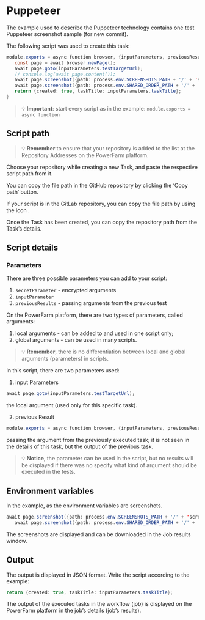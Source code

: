 # Puppeteer

The example used to describe the Puppeteer technology contains one test Puppeteer screenshot sample (for new commit).



The following script was used to create this task:

```java
module.exports = async function browser, {inputParameters, previousResult}) {
   const page = await browser.newPage();
   await page.goto(inputParameters.testTargetUrl);
   // console.log(await page.content());
   await page.screenshot({path: process.env.SCREENSHOTS_PATH + '/' + 'screenshot.png'});
   await page.screenshot({path: process.env.SHARED_ORDER_PATH + '/' + 'screenshot.png'});
   return {created: true, taskTitle: inputParameters.taskTitle};
}
```
<!-- theme: warning -->
>💡 **Important**: start every script as in the example: `module.exports = async function`

## Script path

<!-- theme: warning -->
>💡 **Remember** to ensure that your repository is added to the list at the Repository Addresses on the PowerFarm platform.



Choose your repository while creating a new Task, and paste the respective script path from it. 



You can copy the file path in the GitHub repository by clicking the ‘Copy path’ button.


If your script is in the GitLab repository, you can copy the file path by using the icon  .



Once the Task has been created, you can copy the repository path from the Task’s details.



## Script details

### Parameters
There are three possible parameters you can add to your script:
1. `secretParameter` - encrypted arguments
2. `inputParameter` 
3. `previousResults` - passing arguments from the previous test

On the PowerFarm platform, there are two types of parameters, called arguments:
1. local arguments - can be added to and used in one script only;
2. global arguments - can be used in many scripts.

<!-- theme: warning -->
> 💡 **Remember**, there is no differentiation between local and global arguments (parameters) in scripts. 

In this script, there are two parameters used:

1. input Parameters
```java
await page.goto(inputParameters.testTargetUrl);
```
the local argument (used only for this specific task).



2. previous Result 
```java
module.exports = async function browser, {inputParameters, previousResult}) {
```
passing the argument from the previously executed task; it is not seen in the details of this task, but the output of the previous task.

> 💡 **Notice**, the parameter can be used in the script, but no results will be displayed if there was no specify what kind of argument should be executed in the tests.

## Environment variables
In the example, as the environment variables are screenshots. 
```java
await page.screenshot({path: process.env.SCREENSHOTS_PATH + '/' + 'screenshot.png'});
   await page.screenshot({path: process.env.SHARED_ORDER_PATH + '/' + 'screenshot.png'});
```

The screenshots are displayed and can be downloaded in the Job results window.

## Output
The output is displayed in JSON format. Write the script according to the example:
```java
return {created: true, taskTitle: inputParameters.taskTitle};
```

The output of the executed tasks in the workflow (job) is displayed on the PowerFarm platform in the job’s details (job’s results). 
